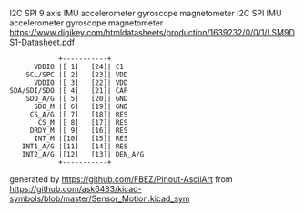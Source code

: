 I2C SPI 9 axis IMU accelerometer gyroscope magnetometer
I2C SPI IMU accelerometer gyroscope magnetometer
https://www.digikey.com/htmldatasheets/production/1639232/0/0/1/LSM9DS1-Datasheet.pdf


	            +-----------+
	      VDDIO |[ 1]   [24]| C1
	    SCL/SPC |[ 2]   [23]| VDD
	      VDDIO |[ 3]   [22]| VDD
	SDA/SDI/SDO |[ 4]   [21]| CAP
	    SDO_A/G |[ 5]   [20]| GND
	      SDO_M |[ 6]   [19]| GND
	     CS_A/G |[ 7]   [18]| RES
	       CS_M |[ 8]   [17]| RES
	     DRDY_M |[ 9]   [16]| RES
	      INT_M |[10]   [15]| RES
	   INT1_A/G |[11]   [14]| RES
	   INT2_A/G |[12]   [13]| DEN_A/G
	            +-----------+


generated by https://github.com/FBEZ/Pinout-AsciiArt from https://github.com/ask6483/kicad-symbols/blob/master/Sensor_Motion.kicad_sym